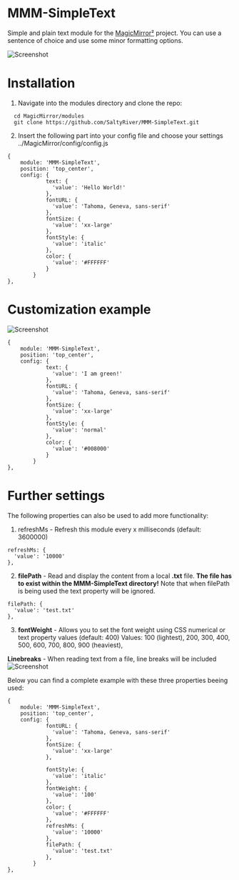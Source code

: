 # MMM-SimpleText
Simple and plain text module for the [MagicMirror²](https://github.com/MichMich/MagicMirror) project.
You can use a sentence of choice and use some minor formatting options.

![Screenshot](demo_screenshot.png)

# Installation
1. Navigate into the modules directory and clone the repo:
```
  cd MagicMirror/modules
  git clone https://github.com/SaltyRiver/MMM-SimpleText.git
```

2. Insert the following part into your config file and choose your settings
../MagicMirror/config/config.js

```
{
 	module: 'MMM-SimpleText',
 	position: 'top_center',
 	config: {
			text: {
			  'value': 'Hello World!'
			},
			fontURL: {
			  'value': 'Tahoma, Geneva, sans-serif'
			},
			fontSize: {
			  'value': 'xx-large'
			},
			fontStyle: {
			  'value': 'italic'
			},
			color: {
			  'value': '#FFFFFF'
			}
		}
},

```


# Customization example
![Screenshot](screenshot_green.png)


```
{
 	module: 'MMM-SimpleText',
 	position: 'top_center',
 	config: {
			text: {
			  'value': 'I am green!'
			},
			fontURL: {
			  'value': 'Tahoma, Geneva, sans-serif'
			},
			fontSize: {
			  'value': 'xx-large'
			},
			fontStyle: {
			  'value': 'normal'
			},
			color: {
			  'value': '#008000'
			}
		}
},
```


# Further settings
The following properties can also be used to add more functionality:

1. refreshMs - Refresh this module every x milliseconds (default: 3600000)
```
refreshMs: {
  'value': '10000'
},
```


2. **filePath** - Read and display the content from a local **.txt** file. 
**The file has to exist within the MMM-SimpleText directory!** 
Note that when filePath is being used the text property will be ignored.
```
filePath: {
  'value': 'test.txt'
},
```

3. **fontWeight** - Allows you to set the font weight using CSS numerical or text property values (default: 400)
	Values: 100 (lightest), 200, 300, 400, 500, 600, 700, 800, 900 (heaviest), 

**Linebreaks** - When reading text from a file, line breaks will be included
![Screenshot](screenshot_rows.png)


Below you can find a complete example with these three properties beeing used:
```
{
 	module: 'MMM-SimpleText',
 	position: 'top_center',
 	config: {
			fontURL: {
			  'value': 'Tahoma, Geneva, sans-serif'
			},
			fontSize: {
			  'value': 'xx-large'
			},

			fontStyle: {
			  'value': 'italic'
			},
			fontWeight: {
			  'value': '100'
			},
			color: {
			  'value': '#FFFFFF'
			},
			refreshMs: {
			  'value': '10000'
			},
			filePath: {
			  'value': 'test.txt'
			},
		}
},
```
